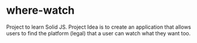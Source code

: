 # where-watch
Project to learn Solid JS. Project Idea is to create an application that allows users to find the platform (legal) that a user can watch what they want too.

